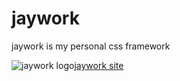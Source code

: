 # jaywork
jaywork is my personal css framework

![jaywork logo](img/favicon.svg)[jaywork site](https://jaywork.ga)